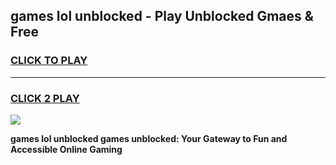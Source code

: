 
## games lol unblocked - Play Unblocked Gmaes & Free
<h3>
<a href="https://news.freeplayer.one?title=games_lol_unblocked&ref=23F">CLICK TO PLAY</a></h3>
<hr>

<h3>
<a href="https://news.freeplayer.one?title=games_lol_unblocked&ref=23F">CLICK 2 PLAY</a>
  
</h3>

<a href="https://news.freeplayer.one?title=games_lol_unblocked&ref=23F/"><img src="https://clearcache.store/games.png"></a>


**games lol unblocked games unblocked: Your Gateway to Fun and Accessible Online Gaming**
